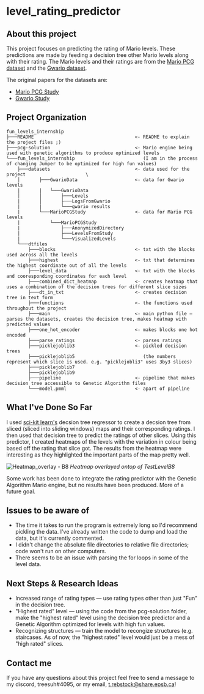 # level_rating_predictor
## About this project
This project focuses on predicting the rating of Mario levels. These predictions are made by feeding a decision tree other Mario levels along with their rating. The Mario levels and their ratings are from the [Mario PCG dataset](http://guzdial.com/datasets/MarioPCGStudy.zip) and the [Gwario dataset](http://guzdial.com/datasets/GwarioData.zip).

The original papers for the datasets are:
- [Mario PCG Study](https://www.aaai.org/ocs/index.php/AIIDE/AIIDE16/paper/download/14008/13593)
- [Gwario Study](https://dl.acm.org/doi/pdf/10.1145/3102071.3102077)

## Project Organization
```
fun_levels_internship
├───README                                     <- README to explain the project files ;)
├───pcg-solution                               <- Mario engine being used with genetic algorithms to produce optimized levels 
└───fun_levels_internship                         (I am in the process of changing Jumper to be optimized for high fun values)
    ├───datasets                               <- data used for the project                      \
    │       ├───GwarioData                     <- data for Gwario levels       
    |       |   └───GwarioData                 
    │       │       ├───Levels
    |       │       ├───LogsFromGwario
    |       |       └───gwario results
    |       └───MarioPCGStudy                  <- data for Mario PCG levels
    |           └───MarioPCGStudy
    |               ├───AnonymizedDirectory
    |               ├───LevelsFromStudy
    |               └───VisualizedLevels
    └───dtfiles
        ├───blocks                             <- txt with the blocks used across all the levels
        ├───highest                            <- txt that determines the highest coordinate out of all the levels
        ├───level_data                         <- txt with the blocks and cooresponding coordinates for each level
        ├───combined_dict_heatmap              <- creates heatmap that uses a combination of the decision trees for different slice sizes                
        ├───dt_in_txt                          <- creates decision tree in text form
        ├───functions                          <- the functions used throughout the project
        ├───main                               <- main python file — parses the datasets, creates the decision tree, makes heatmap with predicted values
        ├───one_hot_encoder                    <- makes blocks one hot encoded
        ├───parse_ratings                      <- parses ratings
        ├───picklejoblib3                      <- pickled decision trees 
        ├───picklejoblib5                         (the numbers represent which slice is used. e.g. "picklejobli3" uses 3by3 slices)
        ├───picklejoblib7
        ├───picklejoblib9
        ├───pipeline                           <- pipeline that makes decision tree accessible to Genetic Algorithm files
        └───model.pmml                         <- apart of pipeline 
```
       
## What I've Done So Far
I used [sci-kit learn's](https://scikit-learn.org/stable/) decsion tree regressor to create a decsion tree from sliced (sliced into sliding windows) maps and their corresponding ratings. I then used that decision tree to predict the ratings of other slices. Using this predictor, I created heatmaps of the levels with the variation in colour being based off the rating that slice got. The results from the heatmap were interesting as they highlighted the important parts of the map pretty well.

![Heatmap_overlay - B8](https://user-images.githubusercontent.com/88847148/129467060-1bfee112-4025-49b5-8d2e-3a091ffefc6c.png)
*Heatmap overlayed ontop of TestLevelB8*

Some work has been done to integrate the rating predictor with the Genetic Algorithm Mario engine, but no results have been produced. More of a future goal.

## Issues to be aware of
- The time it takes to run the program is extremely long so I'd recommend pickling the data. I've already written the code to dump and load the data, but it's currently commented. 
- I didn't change the absolute file directories to relative file directories; code won't run on other computers.
- There seems to be an issue with parsing the for loops in some of the level data. 

## Next Steps & Research Ideas
- Increased range of rating types — use rating types other than just "Fun" in the decision tree. 
- "Highest rated" level — using the code from the pcg-solution folder, make the "highest rated" level using the decision tree predictor and a Genetic Algorithm optimized for levels with high fun values.
- Recognizing structures —  train the model to recongize structures (e.g. staircases. As of now, the "highest rated" level would just be a mess of "high rated" slices.

## Contact me
If you have any questions about this project feel free to send a message to my discord, treesuh#4095, or my email, t.rebstock@share.epsb.ca! 
